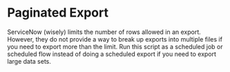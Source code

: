 # Paginated Export

ServiceNow (wisely) limits the number of rows allowed in an export. However, they do not provide a way to break up exports into multiple files if you need to export more than the limit. Run this script as a scheduled job or scheduled flow instead of doing a scheduled export if you need to export large data sets.
